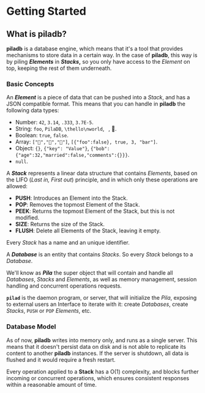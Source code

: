 # Getting Started

## What is piladb?

**piladb** is a database engine, which means that it's a tool that provides mechanisms to store data in a certain way. In the case of **piladb**, this way is by piling **_Elements_** in **_Stacks_,** so you only have access to the _Element_ on top, keeping the rest of them underneath. 



### Basic Concepts

An **_Element_** is a piece of data that can be pushed into a _Stack_, and has a JSON compatible format. This means that you can handle in **piladb** the following data types:

* Number: `42`, `3.14`, `.333`, `3.7E-5`.
* String: `foo`, `PilaDB`, `\thello\nworld`, ` `, 💾.
* Boolean: `true`, `false`.
* Array: `["🍎","🍊","🍋"]`, `[{"foo":false}, true, 3, "bar"]`.
* Object: `{}`, `{"key": "Value"}`, `{"bob":{"age":32,"married":false,"comments":{}}}`.
* `null`.

A **_Stack_** represents a linear data structure that contains _Elements_, based on the LIFO (_Last in, First out_) principle, and in which only these operations are allowed:

* **PUSH**: Introduces an Element into the Stack. 
* **POP**: Removes the topmost Element of the Stack.
* **PEEK**: Returns the topmost Element of the Stack, but this is not modified.
* **SIZE**: Returns the size of the Stack.
* **FLUSH**: Delete all Elements of the Stack, leaving it empty.

Every _Stack_ has a name and an unique identifier.

A **_Database_** is an entity that contains _Stacks_. So every _Stack_ belongs to a _Database_.

We'll know as **_Pila_** the super object that will contain and handle all _Databases_, _Stacks_ and _Elements_, as well as memory management, session handling and concurrent operations requests.

**`pilad`** is the daemon program, or server, that will initialize the _Pila_,  exposing to external users an Interface to iterate with it: create _Databases_, create _Stacks_, `PUSH` or `POP` _Elements_, etc.

### Database Model

As of now, **piladb** writes into memory only, and runs as a single server. This means that it doesn't persist data on disk and is not able to replicate its content to another **piladb** instances. If the server is shutdown, all data is flushed and it would require a fresh restart.

Every operation applied to a **Stack** has a O(1) complexity, and blocks further incoming or concurrent operations, which ensures consistent responses within a reasonable amount of time.

